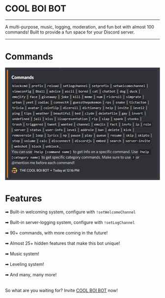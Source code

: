 # COOL BOI BOT

---

A multi-purpose, music, logging, moderation, and fun bot with almost 100 commands! Built to provide a fun space for your Discord server.

---

# Commands

![Commands](commands.png?raw=true 'COOL BOI BOT Commands')

# Features

➡ Built-in welcoming system, configure with `!setWelcomeChannel` \
\
➡ Built-in server-logging system, configure with `!setLogChannel` \
\
➡ 90+ commands, with more coming in the future! \
\
➡ Almost 25+ hidden features that make this bot unique! \
\
➡ Music system! \
\
➡ Leveling system! \
\
➡ And many, many more! \
\
\
So what are you waiting for? Invite [COOL BOI BOT](https://discord.com/oauth2/authorize?client_id=811024409863258172&permissions=4294442967&scope=bot%20applications.commands 'Invite COOL BOI BOT')
now!
